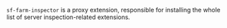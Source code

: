 `sf-farm-inspector` is a proxy extension, responsible for installing the whole list of server inspection-related extensions.
